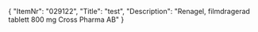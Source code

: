 {
  "ItemNr": "029122",
  "Title": "test",
  "Description": "Renagel, filmdragerad tablett 800 mg Cross Pharma AB"
}